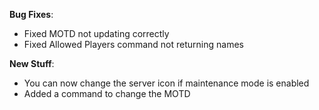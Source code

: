 **Bug Fixes**:

* Fixed MOTD not updating correctly
* Fixed Allowed Players command not returning names

**New Stuff**:

* You can now change the server icon if maintenance mode is enabled
* Added a command to change the MOTD
